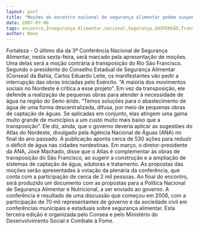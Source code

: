 ```yaml
---
layout: post
title: "Moções do encontro nacional de segurança alimentar pedem suspensão da transposição"
date: 2007-07-06
tags: encontro,Insegurança Alimentar,nacional,Segurança,SUSPENSÃO,Transposição
author: None
---
```

Fortaleza - O &uacute;ltimo dia da 3&ordf; Confer&ecirc;ncia Nacional de Seguran&ccedil;a Alimentar, nesta sexta-feira, ser&aacute; marcado pela apresenta&ccedil;&atilde;o de mo&ccedil;&otilde;es. Uma delas ser&aacute; a mo&ccedil;&atilde;o contr&aacute;ria &agrave; transposi&ccedil;&atilde;o do Rio S&atilde;o Francisco.
Segundo o presidente do Conselho Estadual de Seguran&ccedil;a Alimentar (Consea) da Bahia, Carlos Eduardo Leite, os manifestantes v&atilde;o pedir a interrup&ccedil;&atilde;o das obras iniciadas pelo Ex&eacute;rcito. &ldquo;A maioria dos movimentos sociais no Nordeste &eacute; cr&iacute;tica a esse projeto&rdquo;.
Em vez da transposi&ccedil;&atilde;o, ele defende a realiza&ccedil;&atilde;o de pequenas obras para atender &agrave; necessidade de &aacute;gua na regi&atilde;o do Semi-&aacute;rido.
&ldquo;Temos solu&ccedil;&otilde;es para o abastecimento de &aacute;gua de uma forma descentralizada, difusa, por meio de pequenas obras de capta&ccedil;&atilde;o de &aacute;guas. Se aplicadas em conjunto, elas atingem uma gama muito grande de munic&iacute;pios a um custo muito mais baixo que a transposi&ccedil;&atilde;o&rdquo;.
Ele diz, ainda, que o governo deveria aplicar as sugest&otilde;es do Atlas do Nordeste, divulgado pela Ag&ecirc;ncia Nacional de &Aacute;guas (ANA) no final do ano passado. A publica&ccedil;&atilde;o aponta cerca de 530 a&ccedil;&otilde;es para reduzir o d&eacute;ficit de &aacute;gua nas cidades nordestinas.
Em mar&ccedil;o, o diretor-presidente da ANA, Jos&eacute; Machado, disse que o Atlas &eacute; complementar &agrave;s obras de transposi&ccedil;&atilde;o do S&atilde;o Francisco, ao sugerir a constru&ccedil;&atilde;o e a amplia&ccedil;&atilde;o de sistemas de capta&ccedil;&atilde;o de &aacute;gua, adutoras e tratamento.
As propostas das mo&ccedil;&otilde;es ser&atilde;o apresentadas &agrave; vota&ccedil;&atilde;o da plen&aacute;ria da confer&ecirc;ncia, que conta com a participa&ccedil;&atilde;o de cerca de 2 mil pessoas.
Ao final do encontro, ser&aacute; produzido um documento com as propostas para a Pol&iacute;tica Nacional de Seguran&ccedil;a Alimentar e Nutricional, a ser enviado ao governo.
A confer&ecirc;ncia &eacute; resultado de uma discuss&atilde;o que come&ccedil;ou em 2006, com a participa&ccedil;&atilde;o de 70 mil representantes de governo e da sociedade civil em confer&ecirc;ncias municipais e estaduais sobre seguran&ccedil;a alimentar. Esta terceira edi&ccedil;&atilde;o &eacute; organizada pelo Consea e pelo Minist&eacute;rio do Desenvolvimento Social e Combate &agrave; Fome. 